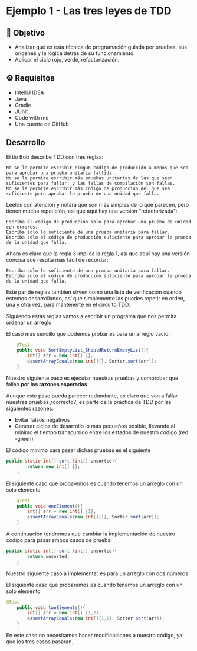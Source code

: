 # Ejemplo 1 - Las tres leyes de TDD

## :dart: Objetivo

- Analizar qué es esta técnica de programación guiada por pruebas, sus orígenes y la lógica detrás de su funcionamiento.
- Aplicar el ciclo rojo, verde, refactorización.

## ⚙ Requisitos

- IntelliJ IDEA
- Java
- Gradle
- JUnit
- Code with me
- Una cuenta de GitHub

## Desarrollo

El tío Bob describe TDD con tres reglas:

    No se le permite escribir ningún código de producción a menos que sea para aprobar una prueba unitaria fallida.
    No se le permite escribir más pruebas unitarias de las que sean suficientes para fallar; y las fallas de compilación son fallas.
    No se le permite escribir más código de producción del que sea suficiente para aprobar la prueba de una unidad que falla.

Léelos con atención y notará que son más simples de lo que parecen, pero tienen mucha repetición, así que aquí hay una
versión "refactorizada":

    Escriba el código de producción solo para aprobar una prueba de unidad con errores.
    Escriba solo lo suficiente de una prueba unitaria para fallar.
    Escriba solo el código de producción suficiente para aprobar la prueba de la unidad que falla.

Ahora es claro que la regla 3 implica la regla 1, así que aquí hay una versión concisa que resulta más fácil de
recordar:

    Escriba solo lo suficiente de una prueba unitaria para fallar.
    Escriba solo el código de producción suficiente para aprobar la prueba de la unidad que falla.

Este par de reglas también sirven como una lista de verificación cuando estemos desarrollando, así que simplemente las
puedes repetir en orden, una y otra vez, para mantenerte en el circuito TDD.

Siguiendo estas reglas vamos a escribir un programa que nos permita ordenar un arreglo

El caso más sencillo que podemos probar es para un arreglo vacío:

```java
    @Test
    public void SortEmptyList_ShouldReturnEmptyList(){
        int[] arr = new int[] {};
        assertArrayEquals(new int[]{}, Sorter.sort(arr));
    }

```

Nuestro siguiente paso es ejecutar nuestras pruebas y comprobar que fallan **por las razones esperadas**

Aunque este paso pueda parecer redundante, es claro que van a fallar nuestras pruebas ¿correcto?, es parte de la
práctica de TDD por las siguientes razones:

- Evitar falsos negativos
- Generar ciclos de desarrollo lo más pequeños posible, llevando al minimo el tiempo transcurrido entre los estados de
  nuestro código (red -green)

El código minimo para pasar dichas pruebas es el siguiente

```java
public static int[] sort (int[] unsorted){
        return new int[] {};
    }
```

El siguiente caso que probaremos es cuando tenemos un arreglo con un solo elemento

```java
    @Test
    public void oneElement(){
        int[] arr = new int[] {1};
        assertArrayEquals(new int[]{1}, Sorter.sort(arr));
    }
```

A continuación tendremos que cambiar la implementación de nuestro código para pasar ambos casos de prueba

```java
public static int[] sort (int[] unsorted){
        return unsorted;
    }

```

Nuestro siguiente caso a implementar es para un arreglo con dos números

El siguiente caso que probaremos es cuando tenemos un arreglo con un solo elemento

```java
@Test
    public void twoElements(){
        int[] arr = new int[] {1,2};
        assertArrayEquals(new int[]{1,2}, Sorter.sort(arr));
    }

```

En este caso no necesitamos hacer modificaciones a nuestro código, ya que los tres casos pasaran.
